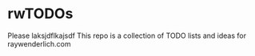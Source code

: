 

# rwTODOs


Please laksjdflkajsdf
This repo is a collection of TODO lists and ideas for raywenderlich.com
